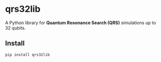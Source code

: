 # qrs32lib

A Python library for **Quantum Resonance Search (QRS)** simulations up to 32 qubits.  

## Install
```bash
pip install qrs32lib
